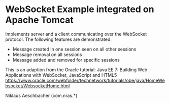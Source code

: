 # WebSocket Example integrated on Apache Tomcat

Implements server and a client communicating over the WebSocket protocol. The following features are demonstrated:
- Message created in one session seen on all other sessions
- Message removal on all sessions
- Message added and removed for specific sessions

This is an adaption from the Oracle tutorial:
Java EE 7: Building Web Applications with WebSocket, JavaScript and HTML5 
https://www.oracle.com/webfolder/technetwork/tutorials/obe/java/HomeWebsocket/WebsocketHome.html

Niklaus Aeschbacher (com.nras.*)
